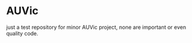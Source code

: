 AUVic
=====

just a test repository for minor AUVic project, none are important or even quality code.

